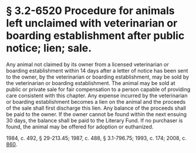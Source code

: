 # § 3.2-6520 Procedure for animals left unclaimed with veterinarian or boarding establishment after public notice; lien; sale.

<p>Any animal not claimed by its owner from a licensed veterinarian or boarding establishment within 14 days after a letter of notice has been sent to the owner, by the veterinarian or boarding establishment, may be sold by the veterinarian or boarding establishment. The animal may be sold at public or private sale for fair compensation to a person capable of providing care consistent with this chapter. Any expense incurred by the veterinarian or boarding establishment becomes a lien on the animal and the proceeds of the sale shall first discharge this lien. Any balance of the proceeds shall be paid to the owner. If the owner cannot be found within the next ensuing 30 days, the balance shall be paid to the Literary Fund. If no purchaser is found, the animal may be offered for adoption or euthanized.</p><p>1984, c. 492, § 29-213.45; 1987, c. 488, § 3.1-796.75; 1993, c. 174; 2008, c. <a href='http://lis.virginia.gov/cgi-bin/legp604.exe?081+ful+CHAP0860'>860</a>.</p>